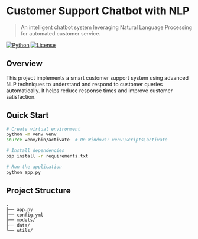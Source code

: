 # Customer Support Chatbot with NLP

> An intelligent chatbot system leveraging Natural Language Processing for automated customer service.

[![Python](https://img.shields.io/badge/Python-3.8+-blue.svg)](https://www.python.org/downloads/)
[![License](https://img.shields.io/badge/License-MIT-green.svg)](LICENSE)

## Overview
This project implements a smart customer support system using advanced NLP techniques to understand and respond to customer queries automatically. It helps reduce response times and improve customer satisfaction.

## Quick Start
```bash
# Create virtual environment
python -m venv venv
source venv/bin/activate  # On Windows: venv\Scripts\activate

# Install dependencies
pip install -r requirements.txt

# Run the application
python app.py
```

## Project Structure
```
.
├── app.py
├── config.yml
├── models/
├── data/
└── utils/
```
